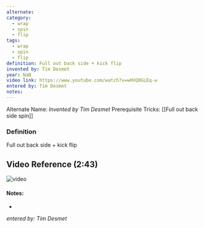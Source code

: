 ```yaml
---
alternate: 
category:
  - wrap
  - spin
  - flip
tags:
  - wrap
  - spin
  - flip
definition: Full out back side + kick flip
invented by: Tim Desmet
year: NaN
video link: https://www.youtube.com/watch?v=wHVQ8GLEq-w
entered by: Tim Desmet
notes: 
---
```

Alternate Name: 
*Invented by Tim Desmet*
Prerequisite Tricks: [[Full out back side spin]]

### Definition
Full out back side + kick flip

## Video Reference (2:43)
![video](https://www.youtube.com/watch?v=wHVQ8GLEq-w)

#### Notes:
- 
*entered by: Tim Desmet*
